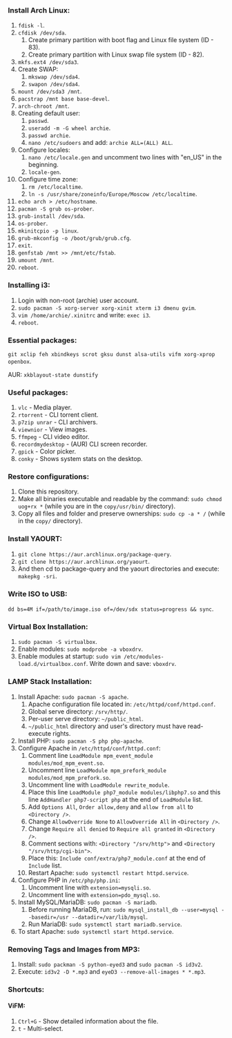 ### Install Arch Linux:
1. ```fdisk -l```.
2. ```cfdisk /dev/sda```.
    1. Create primary partition with boot flag and Linux file system (ID - 83).
    2. Create primary partition with Linux swap file system (ID - 82).
3. ```mkfs.ext4 /dev/sda3```.
4. Create SWAP:
    1. ```mkswap /dev/sda4```.
    2. ```swapon /dev/sda4```.
5. ```mount /dev/sda3 /mnt```.
6. ```pacstrap /mnt base base-devel```.
7. ```arch-chroot /mnt```.
8. Creating default user:
    1. ```passwd```.
    2. ```useradd -m -G wheel archie```.
    3. ```passwd archie```.
    4. ```nano /etc/sudoers``` and add: ```archie ALL=(ALL) ALL```.
9. Configure locales:
    1. ```nano /etc/locale.gen``` and uncomment two lines with "en_US" in the beginning.
    2. ```locale-gen```.
10. Configure time zone:
    1. ```rm /etc/localtime```.
    2. ```ln -s /usr/share/zoneinfo/Europe/Moscow /etc/localtime```.
11. ```echo arch > /etc/hostname```.
12. ```pacman -S grub os-prober```.
13. ```grub-install /dev/sda```.
14. ```os-prober```.
15. ```mkinitcpio -p linux```.
16. ```grub-mkconfig -o /boot/grub/grub.cfg```.
17. ```exit```.
18. ```genfstab /mnt >> /mnt/etc/fstab```.
19. ```umount /mnt```.
20. ```reboot```.

### Installing i3:
1. Login with non-root (archie) user account.
2. ```sudo pacman -S xorg-server xorg-xinit xterm i3 dmenu gvim```.
3. ```vim /home/archie/.xinitrc``` and write: ```exec i3```.
4. ```reboot```.

### Essential packages:
```git xclip feh xbindkeys scrot gksu dunst alsa-utils vifm xorg-xprop openbox```.

AUR: ```xkblayout-state dunstify```

### Useful packages:
1. ```vlc``` - Media player.
2. ```rtorrent``` - CLI torrent client.
3. ```p7zip unrar``` - CLI archivers.
4. ```viewnior``` - View images.
5. ```ffmpeg``` - CLI video editor.
6. ```recordmydesktop``` - (AUR) CLI screen recorder.
7. ```gpick``` - Color picker.
8. ```conky``` - Shows system stats on the desktop.

### Restore configurations:
1. Clone this repository.
2. Make all binaries executable and readable by the command: ```sudo chmod uog+rx *``` (while you are in the ```copy/usr/bin/``` directory).
3. Copy all files and folder and preserve ownerships: ```sudo cp -a * /``` (while in the ```copy/``` directory).

### Install YAOURT:
1. ```git clone https://aur.archlinux.org/package-query```.
2. ```git clone https://aur.archlinux.org/yaourt```.
3. And then cd to package-query and the yaourt directories and execute: ```makepkg -sri```.

### Write ISO to USB:
```dd bs=4M if=/path/to/image.iso of=/dev/sdx status=progress && sync```.

### Virtual Box Installation:
1. ```sudo pacman -S virtualbox```.
2. Enable modules: ```sudo modprobe -a vboxdrv```.
3. Enable modules at startup: ```sudo vim /etc/modules-load.d/virtualbox.conf```. Write down and save: ```vboxdrv```.

### LAMP Stack Installation:
1. Install Apache: ```sudo pacman -S apache```.
    1. Apache configuration file located in: ```/etc/httpd/conf/httpd.conf```.
    2. Global serve directory: ```/srv/http/```.
    3. Per-user serve directory: ```~/public_html```.
    4. ```~/public_html``` directory and user's directory must have read-execute rights.
2. Install PHP: ```sudo pacman -S php php-apache```.
3. Configure Apache in ```/etc/httpd/conf/httpd.conf```:
    1. Comment line ```LoadModule mpm_event_module modules/mod_mpm_event.so```.
    1. Uncomment line ```LoadModule mpm_prefork_module modules/mod_mpm_prefork.so```.
    1. Uncomment line with ```LoadModule rewrite_module```.
    2. Place this line ```LoadModule php7_module modules/libphp7.so``` and this line ```AddHandler php7-script php``` at the end of ```LoadModule``` list.
    1. Add ```Options All```, ```Order allow,deny``` and ```allow from all``` to ```<Directory />```.
    1. Change ```AllowOverride None``` to ```AllowOverride All``` in ```<Directory />```.
    1. Change ```Require all denied``` to ```Require all granted``` in ```<Directory />```.
    1. Comment sections with: ```<Directory "/srv/http">``` and ```<Directory "/srv/http/cgi-bin">```.
    3. Place this: ```Include conf/extra/php7_module.conf``` at the end of ```Include``` list.
    4. Restart Apache: ```sudo systemctl restart httpd.service```.
1. Configure PHP in ```/etc/php/php.ini```:
    1. Uncomment line with ```extension=mysqli.so```.
    2. Uncomment line with ```extension=pdo_mysql.so```.
4. Install MySQL/MariaDB: ```sudo pacman -S mariadb```.
    1. Before running MariaDB, run: ```sudo mysql_install_db --user=mysql --basedir=/usr --datadir=/var/lib/mysql```.
    2. Run MariaDB: ```sudo systemctl start mariadb.service```.
5. To start Apache: ```sudo systemctl start httpd.service```.

### Removing Tags and Images from MP3:
1. Install: ```sudo packman -S python-eyed3``` and ```sudo pacman -S id3v2```.
2. Execute: ```id3v2 -D *.mp3``` and ```eyeD3 --remove-all-images * *.mp3```.

### Shortcuts:
#### ViFM:
1. ```Ctrl+G``` - Show detailed information about the file.
2. ```t``` - Multi-select.
